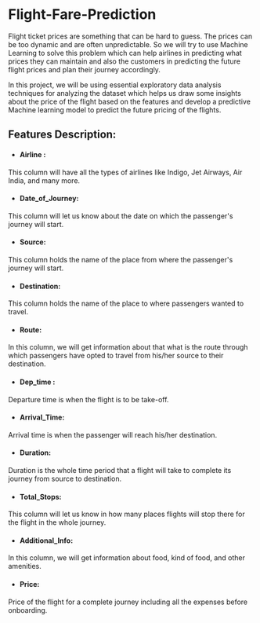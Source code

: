 # Flight-Fare-Prediction

Flight ticket prices are something that can be hard to guess. The prices can be too dynamic and are often unpredictable. So we will try to use Machine Learning to solve this problem which can help airlines in predicting what prices they can maintain and also the customers in predicting the future flight prices and plan their journey accordingly.

In this project, we will be using essential exploratory data analysis techniques for analyzing the dataset which helps us draw some insights about the price of the flight based on the features and develop a predictive Machine learning model to predict the future pricing of the flights.

## Features Description:

 - #### Airline :
This column will have all the types of airlines like Indigo, Jet Airways, Air India, and many more.

 - #### Date_of_Journey: 
This column will let us know about the date on which the passenger's journey will start.

- #### Source: 
This column holds the name of the place from where the passenger's journey will start.

 - #### Destination: 
This column holds the name of the place to where passengers wanted to travel.

 - #### Route: 
In this column, we will get information about that what is the route through which passengers have opted to travel from his/her source to their destination.

 - #### Dep_time : 
Departure time is when the flight is to be take-off.

 - #### Arrival_Time:
Arrival time is when the passenger will reach his/her destination.

 - #### Duration: 
Duration is the whole time period that a flight will take to complete its journey from source to destination.

 - #### Total_Stops: 
This column will let us know in how many places flights will stop there for the flight in the whole journey.

 - #### Additional_Info: 
In this column, we will get information about food, kind of food, and other amenities.

 - #### Price: 
Price of the flight for a complete journey including all the expenses before onboarding.
